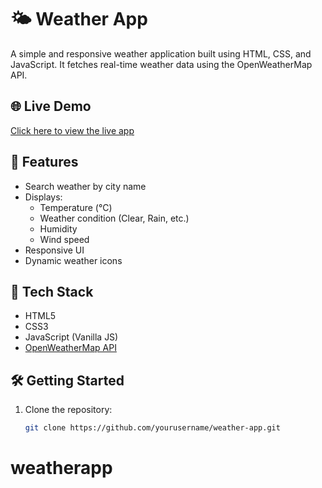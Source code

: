 # 🌤️ Weather App

A simple and responsive weather application built using HTML, CSS, and JavaScript. It fetches real-time weather data using the OpenWeatherMap API.

## 🌐 Live Demo

[Click here to view the live app](https://adorable-nougat-61bd66.netlify.app) 


## 🚀 Features

- Search weather by city name
- Displays:
  - Temperature (°C)
  - Weather condition (Clear, Rain, etc.)
  - Humidity
  - Wind speed
- Responsive UI
- Dynamic weather icons 

## 🔧 Tech Stack

- HTML5
- CSS3
- JavaScript (Vanilla JS)
- [OpenWeatherMap API](https://openweathermap.org/api)

## 🛠️ Getting Started

1. Clone the repository:
   ```bash
   git clone https://github.com/yourusername/weather-app.git
# weatherapp
